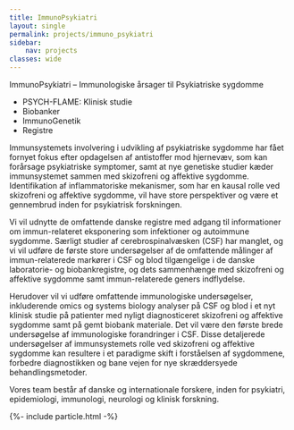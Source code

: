 ```yaml
---
title: ImmunoPsykiatri
layout: single
permalink: projects/immuno_psykiatri
sidebar:
    nav: projects
classes: wide
---
```


ImmunoPsykiatri – Immunologiske årsager til Psykiatriske sygdomme
   
    
- PSYCH-FLAME: Klinisk studie   
- Biobanker  
- ImmunoGenetik  
- Registre  

Immunsystemets involvering i udvikling af psykiatriske sygdomme har fået fornyet fokus efter opdagelsen af antistoffer mod hjernevæv, som kan forårsage psykiatriske symptomer, samt at nye genetiske studier kæder immunsystemet sammen med skizofreni og affektive sygdomme. Identifikation af inflammatoriske mekanismer, som har en kausal rolle ved skizofreni og affektive sygdomme, vil have store perspektiver og være et gennembrud inden for psykiatrisk forskningen.
   
Vi vil udnytte de omfattende danske registre med adgang til informationer om immun-relateret eksponering som infektioner og autoimmune sygdomme. Særligt studier af cerebrospinalvæsken (CSF) har manglet, og vi vil udføre de første store undersøgelser af de omfattende målinger af immun-relaterede markører i CSF og blod tilgængelige i de danske laboratorie- og biobankregistre, og dets sammenhænge med skizofreni og affektive sygdomme samt immun-relaterede geners indflydelse.

Herudover vil vi udføre omfattende immunologiske undersøgelser, inkluderende omics og systems biology analyser på CSF og blod i et nyt klinisk studie på patienter med nyligt diagnosticeret skizofreni og affektive sygdomme samt på gemt biobank materiale. Det vil være den første brede undersøgelse af immunologiske forandringer i CSF. Disse detaljerede undersøgelser af immunsystemets rolle ved skizofreni og affektive sygdomme kan resultere i et paradigme skift i forståelsen af sygdommene, forbedre diagnostikken og bane vejen for nye skræddersyede behandlingsmetoder.

Vores team består af danske og internationale forskere, inden for psykiatri, epidemiologi, immunologi, neurologi og klinisk forskning.
    


<script>   
      particlesJS.load('particles-js', '/Page/assets/particlesjs.json', function() {
          console.log('callback - particles.js config loaded');
      })
      particlesJS.load('particles-js1', '/Page/assets/particlesjs.json', function() {
          console.log('callback - particles.js config loaded');
      })
</script>
<div class="imageright" id="particles-js"></div>
<div id="particles-js1" class="imageleft"></div> 
{%- include particle.html -%}